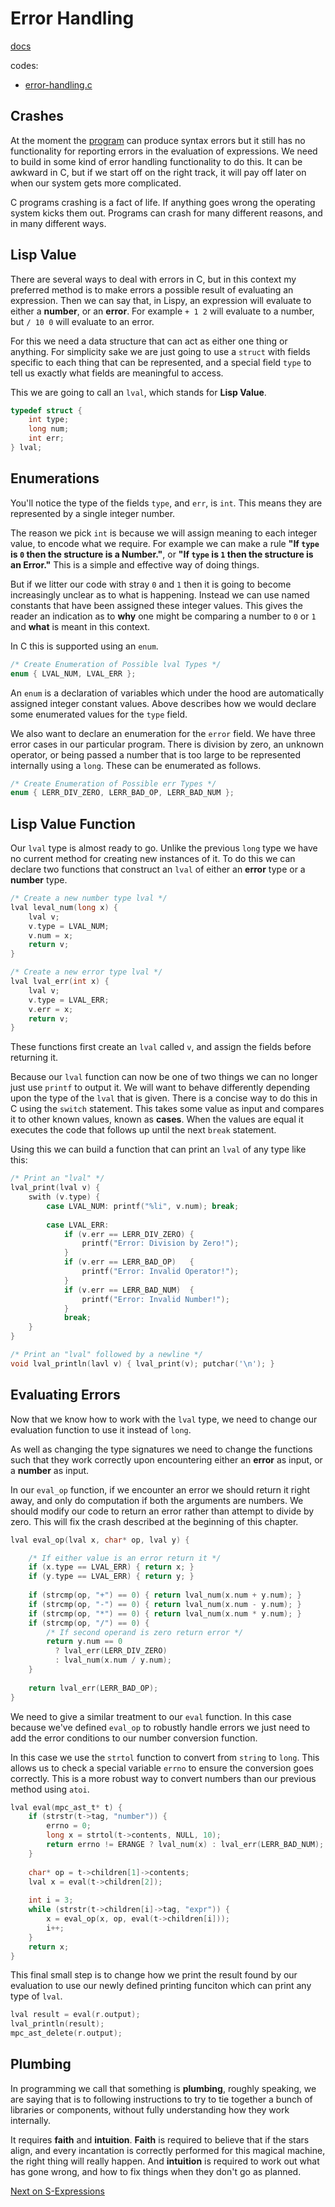 # Error Handling

[docs](http://www.buildyourownlisp.com/chapter8_error_handling)

codes:

- [error-handling.c](../codes/error-handling.c)

## Crashes

At the moment the [program](../codes/parsing-evaluation.c) can produce syntax errors but it still has no functionality for reporting errors in the evaluation of expressions. We need to build in some kind of error handling functionality to do this. It can be awkward in C, but if we start off on the right track, it will pay off later on when our system gets more complicated.

C programs crashing is a fact of life. If anything goes wrong the operating system kicks them out. Programs can crash for many different reasons, and in many different ways. 

## Lisp Value

There are several ways to deal with errors in C, but in this context my preferred method is to make errors a possible result of evaluating an expression. Then we can say that, in Lispy, an expression will evaluate to either a **number**, or an **error**. For example `+ 1 2` will evaluate to a number, but `/ 10 0` will evaluate to an error.

For this we need a data structure that can act as either one thing or anything. For simplicity sake we are just going to use a `struct` with fields specific to each thing that can be represented, and a special field `type` to tell us exactly what fields are meaningful to access.

This we are going to call an `lval`, which stands for **Lisp Value**.

```c
typedef struct {
    int type;
    long num;
    int err;
} lval;
```

## Enumerations

You'll notice the type of the fields `type`, and `err`, is `int`. This means they are represented by a single integer number.

The reason we pick `int` is because we will assign meaning to each integer value, to encode what we require. For example we can make a rule **"If `type` is `0` then the structure is a Number."**, or **"If `type` is `1` then the structure is an Error."** This is a simple and effective way of doing things.

But if we litter our code with stray `0` and `1` then it is going to become increasingly unclear as to what is happening. Instead we can use named constants that have been assigned these integer values. This gives the reader an indication as to **why** one might be comparing a number to `0` or `1` and **what** is meant in this context.

In C this is supported using an `enum`.

```c
/* Create Enumeration of Possible lval Types */
enum { LVAL_NUM, LVAL_ERR };
```

An `enum` is a declaration of variables which under the hood are automatically assigned integer constant values. Above describes how we would declare some enumerated values for the `type` field.

We also want to declare an enumeration for the `error` field. We have three error cases in our particular program. There is division by zero, an unknown operator, or being passed a number that is too large to be represented internally using a `long`. These can be enumerated as follows.

```c
/* Create Enumeration of Possible err Types */
enum { LERR_DIV_ZERO, LERR_BAD_OP, LERR_BAD_NUM };
```

## Lisp Value Function

Our `lval` type is almost ready to go. Unlike the previous `long` type we have no current method for creating new instances of it. To do this we can declare two functions that construct an `lval` of either an **error** type or a **number** type.

```c
/* Create a new number type lval */
lval leval_num(long x) {
    lval v;
    v.type = LVAL_NUM;
    v.num = x;
    return v;
}

/* Create a new error type lval */
lval lval_err(int x) {
    lval v;
    v.type = LVAL_ERR;
    v.err = x;
    return v;
}
```

These functions first create an `lval` called `v`, and assign the fields before returning it.

Because our `lval` function can now be one of two things we can no longer just use `printf` to output it. We will want to behave differently depending upon the type of the `lval` that is given. There is a concise way to do this in C using the `switch` statement. This takes some value as input and compares it to other known values, known as **cases**. When the values are equal it executes the code that follows up until the next `break` statement.

Using this we can build a function that can print an `lval` of any type like this:

```c
/* Print an "lval" */
lval_print(lval v) {
    swith (v.type) {
        case LVAL_NUM: printf("%li", v.num); break;
        
        case LVAL_ERR: 
            if (v.err == LERR_DIV_ZERO) {
                printf("Error: Division by Zero!");
            }
            if (v.err == LERR_BAD_OP)   {
                printf("Error: Invalid Operator!");
            }
            if (v.err == LERR_BAD_NUM)  {
                printf("Error: Invalid Number!");
            }
            break;
    }
}

/* Print an "lval" followed by a newline */
void lval_println(lavl v) { lval_print(v); putchar('\n'); }
```

## Evaluating Errors

Now that we know how to work with the `lval` type, we need to change our evaluation function to use it instead of `long`.

As well as changing the type signatures we need to change the functions such that they work correctly upon encountering either an **error** as input, or a **number** as input.

In our `eval_op` function, if we encounter an error we should return it right away, and only do computation if both the arguments are numbers. We should modify our code to return an error rather than attempt to divide by zero. This will fix the crash described at the beginning of this chapter.

```c
lval eval_op(lval x, char* op, lval y) {

    /* If either value is an error return it */
    if (x.type == LVAL_ERR) { return x; }
    if (y.type == LVAL_ERR) { return y; }
    
    if (strcmp(op, "+") == 0) { return lval_num(x.num + y.num); }
    if (strcmp(op, "-") == 0) { return lval_num(x.num - y.num); }
    if (strcmp(op, "*") == 0) { return lval_num(x.num * y.num); }
    if (strcmp(op, "/") == 0) {
        /* If second operand is zero return error */
        return y.num == 0
          ? lval_err(LERR_DIV_ZERO)
          : lval_num(x.num / y.num);
    }
    
    return lval_err(LERR_BAD_OP);
}
```

We need to give a similar treatment to our `eval` function. In this case because we've defined `eval_op` to robustly handle errors we just need to add the error conditions to our number conversion function.

In this case we use the `strtol` function to convert from `string` to `long`. This allows us to check a special variable `errno` to ensure the conversion goes correctly. This is a more robust way to convert numbers than our previous method using `atoi`.

```c
lval eval(mpc_ast_t* t) {
    if (strstr(t->tag, "number")) {
        errno = 0;
        long x = strtol(t->contents, NULL, 10);
        return errno != ERANGE ? lval_num(x) : lval_err(LERR_BAD_NUM);
    }
    
    char* op = t->children[1]->contents;
    lval x = eval(t->children[2]);
    
    int i = 3;
    while (strstr(t->children[i]->tag, "expr")) {
        x = eval_op(x, op, eval(t->children[i]));
        i++;
    }
    return x;
}
```

This final small step is to change how we print the result found by our evaluation to use our newly defined printing funciton which can print any type of `lval`.

```c
lval result = eval(r.output);
lval_println(result);
mpc_ast_delete(r.output);
```

## Plumbing

In programming we call that something is **plumbing**, roughly speaking, we are saying that is to following instructions to try to tie together a bunch of libraries or components, without fully understanding how they work internally.

It requires **faith** and **intuition**. **Faith** is required to believe that if the stars align, and every incantation is correctly performed for this magical machine, the right thing will really happen. And **intuition** is required to work out what has gone wrong, and how to fix things when they don't go as planned.

[Next on S-Expressions](s-expressions.md)
